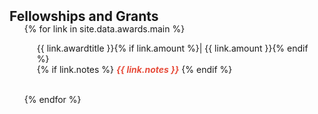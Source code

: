 <h2 id="publications" style="margin: 2px 0px -15px;">Fellowships and Grants</h2>

<div class="publications">
<ol class="bibliography">

{% for link in site.data.awards.main %}


  <div class="col-sm-9" style="position: relative;padding-right: 15px;padding-left: 20px;">
      {{ link.awardtitle }}{% if link.amount %}| {{ link.amount }}{% endif %}
<div class="links">
{% if link.notes %} 
      <strong> <i style="color:#e74d3c">{{ link.notes }}</i></strong>
      {% endif %}</div>
</div>

<br>

{% endfor %}

</ol>
</div>

